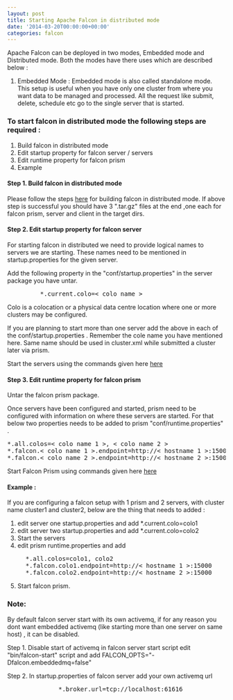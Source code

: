 ```yaml
---
layout: post
title: Starting Apache Falcon in distributed mode
date: '2014-03-20T00:00:00+00:00'
categories: falcon
---
```

Apache Falcon can be deployed in two modes, Embedded mode and Distributed mode. Both the modes have there uses which are described below : 

1. Embedded Mode : Embedded mode is also called standalone mode.  This setup is useful when you have only one cluster from where you want data to be managed and processed. All the request like submit, delete, schedule etc go to the single server that is started.  


  
  <h3>To start falcon in distributed mode the following steps are required : </h3>

1. Build falcon in distributed mode 
2. Edit startup property for falcon server / servers 
3. Edit runtime property for falcon prism 
4. Example


  
  <h4>Step 1. Build falcon in distributed mode</h4>

Please follow the steps <a href="http://falcon.incubator.apache.org/docs/InstallationSteps.html">here</a>  for building falcon in distributed mode. 
If above step is successful you should have 3  &quot;.tar.gz&quot; files at the end ,one each for falcon prism, server and client in the target dirs. 


  
  <h4>Step 2. Edit startup property for falcon server</h4>

For starting falcon in distributed we need to provide logical names to servers we are starting. These names need to be mentioned in startup.properties for the given server. 

Add the following property in the &quot;conf/startup.properties&quot; in the server package you have untar.  

  
  <pre class="code2">         *.current.colo=&lt; colo name &gt;
</pre>

Colo is a colocation or a physical data centre location where one or more clusters may be configured.

If you are planning to start more than one server add the above in each of the conf/startup.properties . 
Remember the cole name you have mentioned here. Same name should be used in cluster.xml while submitted a cluster later via prism. 

Start the servers using the commands given here  <a href="http://falcon.incubator.apache.org/docs/InstallationSteps.html">here</a> 
  <h4>Step 3. Edit runtime property for falcon prism</h4>

Untar the falcon prism package. 

Once servers have been configured and started, prism need to be configured with information on where these servers are started.
For that below two properties needs to be added to prism &quot;conf/runtime.properties&quot; . 


  
  <pre class="code2">*.all.colos=&lt; colo name 1 &gt;, &lt; colo name 2 &gt;
*.falcon.&lt; colo name 1 &gt;.endpoint=http://&lt; hostname 1 &gt;:15000
*.falcon.&lt; colo name 2 &gt;.endpoint=http://&lt; hostname 2 &gt;:15000
</pre>

Start Falcon Prism using commands given here <a href="http://falcon.incubator.apache.org/docs/InstallationSteps.html">here</a> 
  <h4>Example : </h4> 

If you are configuring a falcon setup with 1 prism and 2 servers, with cluster name cluster1 and cluster2, below are the thing that needs to added :

1. edit server one startup.properties and add *.current.colo=colo1
2. edit server two startup.properties and add *.current.colo=colo2
3. Start the servers
4. edit prism runtime.properties and add 


  
  <pre class="code2">     *.all.colos=colo1, colo2
     *.falcon.colo1.endpoint=http://&lt; hostname 1 &gt;:15000
     *.falcon.colo2.endpoint=http://&lt; hostname 2 &gt;:15000
</pre>

5. Start falcon prism. 


  
  <h3>Note:</h3> By default falcon server start with its own activemq, if for any reason you dont want embedded activemq (like starting more than one server on same host) , it can be disabled. 

Step 1. Disable start of activemq in falcon server start script 
             edit  &quot;bin/falcon-start&quot;  script and add 
             FALCON_OPTS=&quot;-Dfalcon.embeddedmq=false&quot;

Step 2. In startup.properties of falcon server add your own activemq url 

  
  <pre class="code2">              *.broker.url=tcp://localhost:61616 
</pre>
